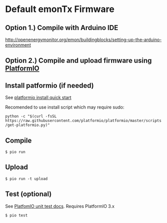 # Default emonTx Firmware

## Option 1.) Compile with Arduino IDE

http://openenergymonitor.org/emon/buildingblocks/setting-up-the-arduino-environment

## Option 2.) Compile and upload firmware using [PlatformIO](https://platformio.org)

## Install patformio (if needed)

See [platformio install quick start](http://docs.platformio.org/en/latest/installation.html#super-quick-mac-linux)

Recomended to use install script which may require sudo:

`python -c "$(curl -fsSL https://raw.githubusercontent.com/platformio/platformio/master/scripts/get-platformio.py)"`

## Compile
  
    $ pio run

## Upload

    $ pio run -t upload
    
## Test (optional)

See [PlatfomIO unit test docs](http://docs.platformio.org/en/feature-platformio-30/platforms/unit_testing.html#example). Requires PlatformIO 3.x

    $ pio test

